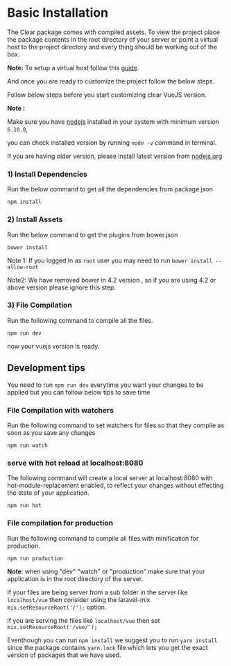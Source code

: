 # Basic Installation

The Clear package comes with compiled assets. To view the project place the package contents in the root directory of your server or point a virtual host to the project directory and every thing should be working out of the box.

**Note:** To setup a virtual host follow this [guide](https://www.digitalocean.com/community/tutorials/how-to-set-up-apache-virtual-hosts-on-ubuntu-14-04-lts).

And once you are ready to customize the project follow the below steps.

Follow below steps before you start customizing clear VueJS version.

**Note :** 

Make sure you have [nodejs](https://nodejs.org) installed in your system with minimum version `6.10.0`,

you can check installed version by running `node -v` command in terminal.

If you are having older version, please install latest version from [nodejs.org](http://nodejs.org/)

### 1\) Install Dependencies

Run the below command to get all the dependencies from package.json

`npm install`

### 2\) Install Assets

Run the below command to get the plugins from bower.json

`bower install`

Note 1: If you logged in as `root` user you may need to run `bower install --allow-root`

Note2: We have removed bower in 4.2 version , so if you are using 4.2 or above version please ignore this step.

### 3\) File Compilation

Run the following command to compile all the files.

`npm run dev`

now your vuejs version is ready.

## Development tips

You need to run `npm run dev` everytime you want your changes to be applied but you can follow below tips to save time

### File Compilation with watchers

Run the following command to set watchers for files so that they compile as soon as you save any changes

`npm run watch`

### serve with hot reload at localhost:8080

The following command will create a local server at localhost:8080 with hot-module-replacement enabled, to reflect your changes without effecting the state of your application.

`npm run hot`

### File compilation for production

Run the following command to compile all files with minification for production.

`npm run production`

**Note**: when using "dev" "watch" or "production" make sure that your application is in the root directory of the server.

If your files are being server from a sub folder in the server like `localhost/vue` then consider using the laravel-mix `mix.setResourceRoot('/');` option.

if you are serving the files like `localhost/vue` then set `mix.setResourceRoot('/vue/');`

Eventhough you can run `npm install` we suggest you to run `yarn install` since the package contains `yarn.lock` file which lets you get the exact version of packages that we have used.

